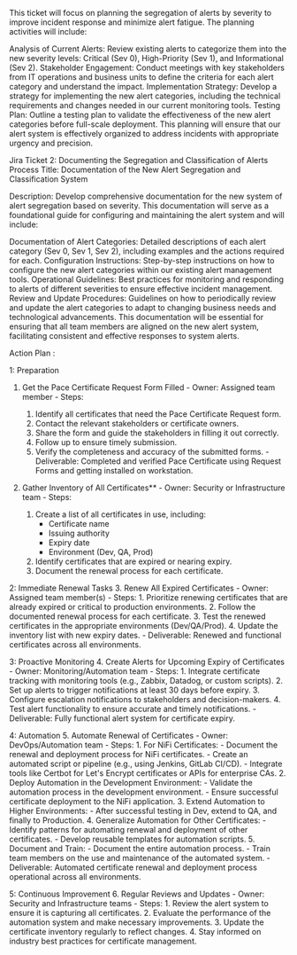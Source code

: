 This ticket will focus on planning the segregation of alerts by severity to improve incident response and minimize alert fatigue. The planning activities will include:

Analysis of Current Alerts: Review existing alerts to categorize them into the new severity levels: Critical (Sev 0), High-Priority (Sev 1), and Informational (Sev 2).
Stakeholder Engagement: Conduct meetings with key stakeholders from IT operations and business units to define the criteria for each alert category and understand the impact.
Implementation Strategy: Develop a strategy for implementing the new alert categories, including the technical requirements and changes needed in our current monitoring tools.
Testing Plan: Outline a testing plan to validate the effectiveness of the new alert categories before full-scale deployment.
This planning will ensure that our alert system is effectively organized to address incidents with appropriate urgency and precision.

Jira Ticket 2: Documenting the Segregation and Classification of Alerts Process
Title: Documentation of the New Alert Segregation and Classification System

Description: Develop comprehensive documentation for the new system of alert segregation based on severity. This documentation will serve as a foundational guide for configuring and maintaining the alert system and will include:

Documentation of Alert Categories: Detailed descriptions of each alert category (Sev 0, Sev 1, Sev 2), including examples and the actions required for each.
Configuration Instructions: Step-by-step instructions on how to configure the new alert categories within our existing alert management tools.
Operational Guidelines: Best practices for monitoring and responding to alerts of different severities to ensure effective incident management.
Review and Update Procedures: Guidelines on how to periodically review and update the alert categories to adapt to changing business needs and technological advancements.
This documentation will be essential for ensuring that all team members are aligned on the new alert system, facilitating consistent and effective responses to system alerts.


Action Plan :


1: Preparation
  1. Get the Pace Certificate Request Form Filled
    - Owner: Assigned team member
    - Steps:
      1. Identify all certificates that need the Pace Certificate Request form.
      2. Contact the relevant stakeholders or certificate owners.
      3. Share the form and guide the stakeholders in filling it out correctly.
      4. Follow up to ensure timely submission.
      5. Verify the completeness and accuracy of the submitted forms.
    - Deliverable: Completed and verified Pace Certificate using Request Forms and getting installed on workstation.

  2. Gather Inventory of All Certificates**
    - Owner: Security or Infrastructure team
    - Steps:
      1. Create a list of all certificates in use, including:
         - Certificate name
         - Issuing authority
         - Expiry date
         - Environment (Dev, QA, Prod)
      2. Identify certificates that are expired or nearing expiry.
      3. Document the renewal process for each certificate.


2: Immediate Renewal Tasks
  3. Renew All Expired Certificates
    - Owner: Assigned team member(s)
    - Steps:
      1. Prioritize renewing certificates that are already expired or critical to production environments.
      2. Follow the documented renewal process for each certificate.
      3. Test the renewed certificates in the appropriate environments (Dev/QA/Prod).
      4. Update the inventory list with new expiry dates.
    - Deliverable: Renewed and functional certificates across all environments.


3: Proactive Monitoring
  4. Create Alerts for Upcoming Expiry of Certificates
    - Owner: Monitoring/Automation team
    - Steps:
      1. Integrate certificate tracking with monitoring tools (e.g., Zabbix, Datadog, or custom scripts).
      2. Set up alerts to trigger notifications at least 30 days before expiry.
      3. Configure escalation notifications to stakeholders and decision-makers.
      4. Test alert functionality to ensure accurate and timely notifications.
    - Deliverable: Fully functional alert system for certificate expiry.



4: Automation
  5. Automate Renewal of Certificates
    - Owner: DevOps/Automation team
    - Steps:
      1. For NiFi Certificates:
         - Document the renewal and deployment process for NiFi certificates.
         - Create an automated script or pipeline (e.g., using Jenkins, GitLab CI/CD).
         - Integrate tools like Certbot for Let's Encrypt certificates or APIs for enterprise CAs.
      2. Deploy Automation in the Development Environment:
         - Validate the automation process in the development environment.
         - Ensure successful certificate deployment to the NiFi application.
      3. Extend Automation to Higher Environments:
         - After successful testing in Dev, extend to QA, and finally to Production.
      4. Generalize Automation for Other Certificates:
         - Identify patterns for automating renewal and deployment of other certificates.
         - Develop reusable templates for automation scripts.
      5. Document and Train:
         - Document the entire automation process.
         - Train team members on the use and maintenance of the automated system.
    - Deliverable: Automated certificate renewal and deployment process operational across all environments.


5: Continuous Improvement
  6. Regular Reviews and Updates
    - Owner: Security and Infrastructure teams
    - Steps:
      1. Review the alert system to ensure it is capturing all certificates.
      2. Evaluate the performance of the automation system and make necessary improvements.
      3. Update the certificate inventory regularly to reflect changes.
      4. Stay informed on industry best practices for certificate management.
